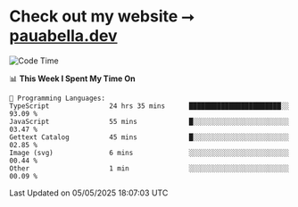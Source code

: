 # Check out my website ⭢ [pauabella.dev](https://pauabella.dev)

<!--START_SECTION:waka-->
![Code Time](http://img.shields.io/badge/Code%20Time-4%2C390%20hrs%2058%20mins-blue)

📊 **This Week I Spent My Time On** 

```text
💬 Programming Languages: 
TypeScript               24 hrs 35 mins      ███████████████████████░░   93.09 % 
JavaScript               55 mins             █░░░░░░░░░░░░░░░░░░░░░░░░   03.47 % 
Gettext Catalog          45 mins             █░░░░░░░░░░░░░░░░░░░░░░░░   02.85 % 
Image (svg)              6 mins              ░░░░░░░░░░░░░░░░░░░░░░░░░   00.44 % 
Other                    1 min               ░░░░░░░░░░░░░░░░░░░░░░░░░   00.09 % 
```


 Last Updated on 05/05/2025 18:07:03 UTC
<!--END_SECTION:waka-->
